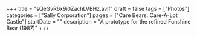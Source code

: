 +++
title = "sQeGvR6x9i0ZachLVBHz.avif"
draft = false
tags = ["Photos"]
categories = ["Sally Corporation"]
pages = ["Care Bears: Care-A-Lot Castle"]
startDate = ""
description = "A prototype for the refined Funshine Bear (1987)"
+++
